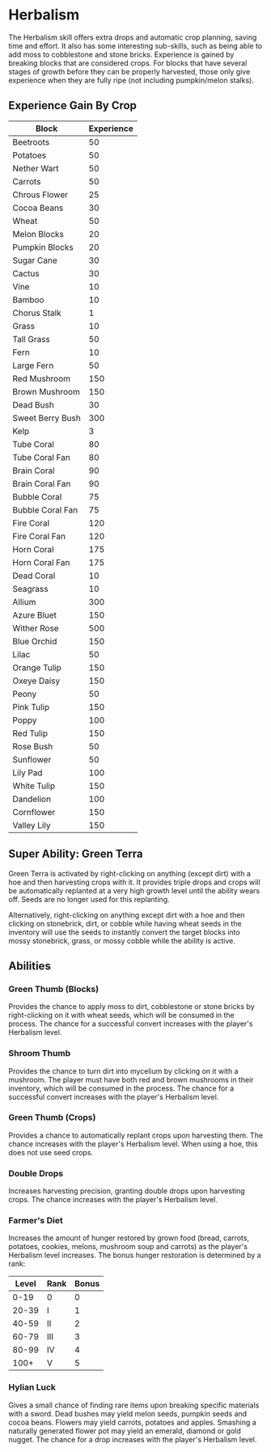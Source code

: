 # Herbalism

The Herbalism skill offers extra drops and automatic crop planning, saving time and effort. It also has some interesting sub-skills, such as being able to add moss to cobblestone and stone bricks. Experience is gained by breaking blocks that are considered crops. For blocks that have several stages of growth before they can be properly harvested, those only give experience when they are fully ripe (not including pumpkin/melon stalks).

## Experience Gain By Crop

| Block             | Experience |
| ----------------- | ---------- |
| Beetroots         | 50         |
| Potatoes          | 50         |
| Nether Wart       | 50         |
| Carrots           | 50         |
| Chrous Flower     | 25         |
| Cocoa Beans       | 30         |
| Wheat             | 50         |
| Melon Blocks      | 20         |
| Pumpkin Blocks    | 20         |
| Sugar Cane        | 30         |
| Cactus            | 30         |
| Vine              | 10         |
| Bamboo            | 10         |
| Chorus Stalk      | 1          |
| Grass             | 10         |
| Tall Grass        | 50         |
| Fern              | 10         |
| Large Fern        | 50         |
| Red Mushroom      | 150        |
| Brown Mushroom    | 150        |
| Dead Bush         | 30         |
| Sweet Berry Bush  | 300        |
| Kelp              | 3          |
| Tube Coral        | 80         |
| Tube Coral Fan    | 80         |
| Brain Coral       | 90         |
| Brain Coral Fan   | 90         |
| Bubble Coral      | 75         |
| Bubble Coral Fan  | 75         |
| Fire Coral        | 120        |
| Fire Coral Fan    | 120        |
| Horn Coral        | 175        |
| Horn Coral Fan    | 175        |
| Dead Coral        | 10         |
| Seagrass          | 10         |
| Allium            | 300        |
| Azure Bluet       | 150        |
| Wither Rose       | 500        |
| Blue Orchid       | 150        |
| Lilac             | 50         |
| Orange Tulip      | 150        |
| Oxeye Daisy       | 150        |
| Peony             | 50         |
| Pink Tulip        | 150        |
| Poppy             | 100        |
| Red Tulip         | 150        |
| Rose Bush         | 50         |
| Sunflower         | 50         |
| Lily Pad          | 100        |
| White Tulip       | 150        |
| Dandelion         | 100        |
| Cornflower        | 150        |
| Valley Lily       | 150        |

## Super Ability: Green Terra

Green Terra is activated by right-clicking on anything (except dirt) with a hoe and then harvesting crops with it. It provides triple drops and crops will be automatically replanted at a very high growth level until the ability wears off. Seeds are no longer used for this replanting.

Alternatively, right-clicking on anything except dirt with a hoe and then clicking on stonebrick, dirt, or cobble while having wheat seeds in the inventory will use the seeds to instantly convert the target blocks into mossy stonebrick, grass, or mossy cobble while the ability is active.

## Abilities

### Green Thumb (Blocks)

Provides the chance to apply moss to dirt, cobblestone or stone bricks by right-clicking on it with wheat seeds, which will be consumed in the process. The chance for a successful convert increases with the player's Herbalism level.

### Shroom Thumb

Provides the chance to turn dirt into mycelium by clicking on it with a mushroom. The player must have both red and brown mushrooms in their inventory, which will be consumed in the process. The chance for a successful convert increases with the player's Herbalism level.

### Green Thumb (Crops)

Provides a chance to automatically replant crops upon harvesting them. The chance increases with the player's Herbalism level. When using a hoe, this does not use seed crops.

### Double Drops

Increases harvesting precision, granting double drops upon harvesting crops. The chance increases with the player's Herbalism level.

### Farmer's Diet

Increases the amount of hunger restored by grown food (bread, carrots, potatoes, cookies, melons, mushroom soup and carrots) as the player's Herbalism level increases. The bonus hunger restoration is determined by a rank:

| Level | Rank | Bonus |
| ----- | ---- | ----- |
| 0-19  | 0    | 0     |
| 20-39 | I    | 1     |
| 40-59 | II   | 2     |
| 60-79 | III  | 3     |
| 80-99 | IV   | 4     |
| 100+  | V    | 5     |

### Hylian Luck
Gives a small chance of finding rare items upon breaking specific materials with a sword. Dead bushes may yield melon seeds, pumpkin seeds and cocoa beans. Flowers may yield carrots, potatoes and apples. Smashing a naturally generated flower pot may yield an emerald, diamond or gold nugget. The chance for a drop increases with the player's Herbalism level.